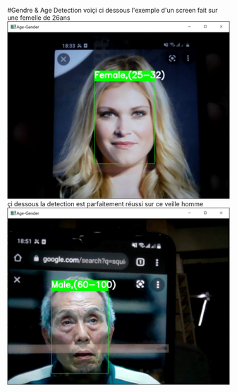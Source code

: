 #Gendre & Age Detection
voiçi ci dessous l'exemple d'un screen fait sur une femelle de 26ans
![pics/1.jpg](pics/1.jpg)
çi dessous la detection est parfaitement réussi sur ce veille homme
![pics/2.jpg](pics/2.jpg)
